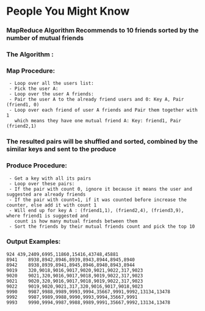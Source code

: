 # People You Might Know

 ### MapReduce Algorithm Recommends to 10 friends sorted by the number of mutual friends
 ### The Algorithm :
 ### Map Procedure:
  ```
   - Loop over all the users list:
   - Pick the user A:
   - Loop over the user A friends:
   - Pair the user A to the already friend users and 0: Key A, Pair (friend1, 0)
   - Loop over each friend of user A friends and Pair them together with 1
     which means they have one mutual friend A: Key: friend1, Pair (friend2,1)
  ```  
  ### The resulted pairs will be shuffled and sorted, combined by the similar keys and sent to the produce
  ### Produce Procedure:
  ```
   - Get a key with all its pairs
   - Loop over these pairs:
   - If the pair with count 0, ignore it because it means the user and suggested are already friends
   - If the pair with count=1, if it was counted before increase the counter, else add it with count 1
   - Will end up for key A : (friend1,1), (friend2,4), (friend3,9), where friend1 is suggested and
     count is how many mutual friends between them
   - Sort the friends by their mutual friends count and pick the top 10
  ``` 
  ### Output Examples:
    924	439,2409,6995,11860,15416,43748,45881
    8941	8938,8942,8946,8939,8943,8944,8945,8940
    8942	8938,8939,8941,8945,8946,8940,8943,8944
    9019	320,9018,9016,9017,9020,9021,9022,317,9023
    9020	9021,320,9016,9017,9018,9019,9022,317,9023
    9021	9020,320,9016,9017,9018,9019,9022,317,9023
    9022	9019,9020,9021,317,320,9016,9017,9018,9023
    9990	9987,9988,9989,9993,9994,35667,9991,9992,13134,13478
    9992	9987,9989,9988,9990,9993,9994,35667,9991
    9993	9990,9994,9987,9988,9989,9991,35667,9992,13134,13478
